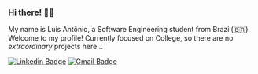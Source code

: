 ### Hi there! 👋🏻

My name is Luís Antônio, a Software Engineering student from Brazil(🇧🇷). Welcome to my profile!
Currently focused on College, so there are no *extraordinary* projects here...

[![Linkedin Badge](https://img.shields.io/badge/-LinkedIn-blue?style=flat-square&logo=Linkedin&logoColor=white&link=https://www.linkedin.com/in/luis-antonio-souza)](https://www.linkedin.com/in/luis-antonio-souza/)
[![Gmail Badge](https://img.shields.io/badge/-Gmail-c14438?style=flat-square&logo=Gmail&logoColor=white&link=mailto:contato.luisantoniossouza@gmail.com)](mailto:contato.luisantoniossouza@gmail.com)
